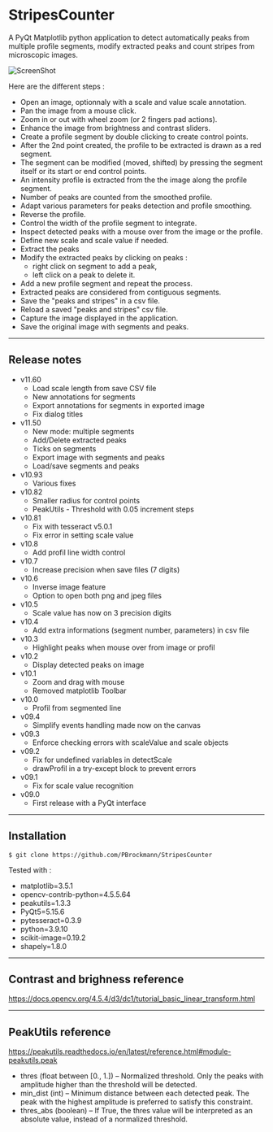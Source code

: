 # StripesCounter

A PyQt Matplotlib python application to detect automatically peaks from
multiple profile segments, modify extracted peaks and count stripes from 
microscopic images.

![ScreenShot](StripesCounter_v11.6.gif)  

Here are the different steps :

* Open an image, optionnaly with a scale and value scale annotation.
* Pan the image from a mouse click.
* Zoom in or out with wheel zoom (or 2 fingers pad actions).
* Enhance the image from brightness and contrast sliders.
* Create a profile segment by double clicking to create control points.
* After the 2nd point created, the profile to be extracted is drawn as a red segment. 
* The segment can be modified (moved, shifted) by pressing the segment itself or its start or end control points.
* An intensity profile is extracted from the the image along the profile segment.
* Number of peaks are counted from the smoothed profile.
* Adapt various parameters for peaks detection and profile smoothing.
* Reverse the profile. 
* Control the width of the profile segment to integrate. 
* Inspect detected peaks with a mouse over from the image or the profile. 
* Define new scale and scale value if needed.
* Extract the peaks
* Modify the extracted peaks by clicking on peaks :
  * right click on segment to add a peak,
  * left click on a peak to delete it.
* Add a new profile segment and repeat the process.
* Extracted peaks are considered from contiguous segments. 
* Save the "peaks and stripes" in a csv file.
* Reload a saved "peaks and stripes" csv file.
* Capture the image displayed in the application.
* Save the original image with segments and peaks.

<hr>

## Release notes

* v11.60
  * Load scale length from save CSV file
  * New annotations for segments
  * Export annotations for segments in exported image
  * Fix dialog titles
* v11.50
  * New mode: multiple segments
  * Add/Delete extracted peaks
  * Ticks on segments
  * Export image with segments and peaks
  * Load/save segments and peaks
* v10.93
  * Various fixes
* v10.82
  * Smaller radius for control points
  * PeakUtils - Threshold with 0.05 increment steps
* v10.81
  * Fix with tesseract v5.0.1
  * Fix error in setting scale value
* v10.8
  * Add profil line width control
* v10.7
  * Increase precision when save files (7 digits)
* v10.6
  * Inverse image feature
  * Option to open both png and jpeg files
* v10.5
  * Scale value has now on 3 precision digits
* v10.4
  * Add extra informations (segment number, parameters) in csv file
* v10.3
  * Highlight peaks when mouse over from image or profil
* v10.2
  * Display detected peaks on image
* v10.1
  * Zoom and drag with mouse
  * Removed matplotlib Toolbar
* v10.0
  * Profil from segmented line 
* v09.4
  * Simplify events handling made now on the canvas
* v09.3
  * Enforce checking errors with scaleValue and scale objects
* v09.2
  * Fix for undefined variables in detectScale
  * drawProfil in a try-except block to prevent errors
* v09.1
  * Fix for scale value recognition
* v09.0
  * First release with a PyQt interface

<hr>

## Installation

`$ git clone https://github.com/PBrockmann/StripesCounter`

Tested with :
 * matplotlib=3.5.1
 * opencv-contrib-python=4.5.5.64
 * peakutils=1.3.3
 * PyQt5=5.15.6
 * pytesseract=0.3.9
 * python=3.9.10
 * scikit-image=0.19.2
 * shapely=1.8.0

<hr>

## Contrast and brighness reference 

https://docs.opencv.org/4.5.4/d3/dc1/tutorial_basic_linear_transform.html

<hr>

## PeakUtils reference

https://peakutils.readthedocs.io/en/latest/reference.html#module-peakutils.peak

* thres (float between [0., 1.]) – Normalized threshold. Only the peaks with amplitude higher than the threshold will be detected.
* min_dist (int) – Minimum distance between each detected peak. The peak with the highest amplitude is preferred to satisfy this constraint.
* thres_abs (boolean) – If True, the thres value will be interpreted as an absolute value, instead of a normalized threshold.
